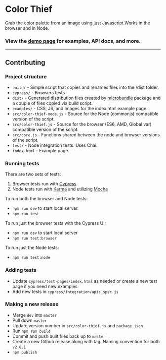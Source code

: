 # Color Thief

Grab the color palette from an image using just Javascript.Works in the browser and in Node.

### View the [demo page](https://lokeshdhakar.com/projects/color-thief/) for examples, API docs, and more.

---

## Contributing

### Project structure

- `build/` - Simple script that copies and renames files into the /dist folder.
- `cypress/` - Browsers tests.
- `dist/` - Generated distribution files created by [microbundle](https://github.com/developit/microbundle) package and a couple of files copied via build script.
- `examples/` - CSS, JS, and Images for the index.html example page.
- `src/color-thief-node.js` - Source for the Node (commonjs) compatible version of the script.
- `src/color-thief.js` - Source for the browser (ES6, AMD, Global var) compatible version of the script.
- `src/core.js` - Functions shared between the node and browser versions of the script.
- `test/` - Node integration tests. Uses Chai.
- `index.html` - Example page.

### Running tests

There are two sets of tests:

1. Browser tests run with [Cypress](https://www.cypress.io)
2. Node tests run with [Karma](https://karma-runner.github.io/latest/index.html) and utilizing [Mocha](https://mochajs.org/)

To run both the browser and Node tests:

- `npm run dev` to start local server.
- `npm run test`

To run just the browser tests with the Cypress UI:

- `npm run dev` to start local server
- `npm run test:browser`

To run just the Node tests:

- `npm run test:node`

### Adding tests

- Update `cypress/test-pages/index.html` as needed or create a new test page if you need new examples.
- Add new tests in `cypress/integration/apis_spec.js`

### Making a new release

- Merge `dev` into `master`
- Pull down `master`
- Update version number in `src/color-thief.js` and `package.json`
- Run `npm run build`
- Commit and push built files back up to `master`
- Create a new Github release along with tag. Naming convention for both `v2.8.1`
- `npm publish`
